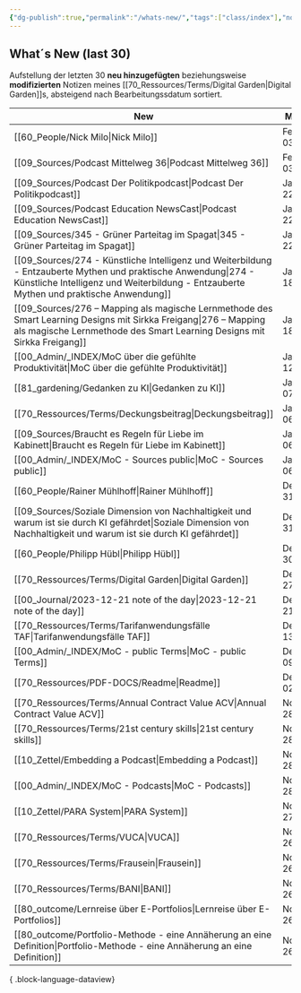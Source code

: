 ```yaml
---
{"dg-publish":true,"permalink":"/whats-new/","tags":["class/index"],"noteIcon":""}
---
```


## What´s New (last 30)
Aufstellung der letzten 30 **neu hinzugefügten** beziehungsweise **modifizierten** Notizen meines [[70_Ressources/Terms/Digital Garden\|Digital Garden]]s, absteigend nach Bearbeitungssdatum sortiert. 



| New                                                                                                                                                                                                          | Modified          | Ort                    |
| ------------------------------------------------------------------------------------------------------------------------------------------------------------------------------------------------------------ | ----------------- | ---------------------- |
| [[60_People/Nick Milo\|Nick Milo]]                                                                                                                                                                        | February 03, 2024 | 60_People              |
| [[09_Sources/Podcast Mittelweg 36\|Podcast Mittelweg 36]]                                                                                                                                                 | February 03, 2024 | 09_Sources             |
| [[09_Sources/Podcast Der Politikpodcast\|Podcast Der Politikpodcast]]                                                                                                                                     | January 22, 2024  | 09_Sources             |
| [[09_Sources/Podcast Education NewsCast\|Podcast Education NewsCast]]                                                                                                                                     | January 22, 2024  | 09_Sources             |
| [[09_Sources/345 - Grüner Parteitag im Spagat\|345 - Grüner Parteitag im Spagat]]                                                                                                                         | January 22, 2024  | 09_Sources             |
| [[09_Sources/274 - Künstliche Intelligenz und Weiterbildung - Entzauberte Mythen und praktische Anwendung\|274 - Künstliche Intelligenz und Weiterbildung - Entzauberte Mythen und praktische Anwendung]] | January 18, 2024  | 09_Sources             |
| [[09_Sources/276 – Mapping als magische Lernmethode des Smart Learning Designs mit Sirkka Freigang\|276 – Mapping als magische Lernmethode des Smart Learning Designs mit Sirkka Freigang]]               | January 18, 2024  | 09_Sources             |
| [[00_Admin/_INDEX/MoC über die gefühlte Produktivität\|MoC über die gefühlte Produktivität]]                                                                                                              | January 12, 2024  | 00_Admin/_INDEX        |
| [[81_gardening/Gedanken zu KI\|Gedanken zu KI]]                                                                                                                                                           | January 07, 2024  | 81_gardening           |
| [[70_Ressources/Terms/Deckungsbeitrag\|Deckungsbeitrag]]                                                                                                                                                  | January 06, 2024  | 70_Ressources/Terms    |
| [[09_Sources/Braucht es Regeln für Liebe im Kabinett\|Braucht es Regeln für Liebe im Kabinett]]                                                                                                           | January 06, 2024  | 09_Sources             |
| [[00_Admin/_INDEX/MoC - Sources public\|MoC - Sources public]]                                                                                                                                            | January 06, 2024  | 00_Admin/_INDEX        |
| [[60_People/Rainer Mühlhoff\|Rainer Mühlhoff]]                                                                                                                                                            | December 31, 2023 | 60_People              |
| [[09_Sources/Soziale Dimension von Nachhaltigkeit und warum ist sie durch KI gefährdet\|Soziale Dimension von Nachhaltigkeit und warum ist sie durch KI gefährdet]]                                       | December 31, 2023 | 09_Sources             |
| [[60_People/Philipp Hübl\|Philipp Hübl]]                                                                                                                                                                  | December 30, 2023 | 60_People              |
| [[70_Ressources/Terms/Digital Garden\|Digital Garden]]                                                                                                                                                    | December 27, 2023 | 70_Ressources/Terms    |
| [[00_Journal/2023-12-21 note of the day\|2023-12-21 note of the day]]                                                                                                                                     | December 21, 2023 | 00_Journal             |
| [[70_Ressources/Terms/Tarifanwendungsfälle TAF\|Tarifanwendungsfälle TAF]]                                                                                                                                | December 13, 2023 | 70_Ressources/Terms    |
| [[00_Admin/_INDEX/MoC - public Terms\|MoC - public Terms]]                                                                                                                                                | December 09, 2023 | 00_Admin/_INDEX        |
| [[70_Ressources/PDF-DOCS/Readme\|Readme]]                                                                                                                                                                 | December 02, 2023 | 70_Ressources/PDF-DOCS |
| [[70_Ressources/Terms/Annual Contract Value ACV\|Annual Contract Value ACV]]                                                                                                                              | November 28, 2023 | 70_Ressources/Terms    |
| [[70_Ressources/Terms/21st century skills\|21st century skills]]                                                                                                                                          | November 28, 2023 | 70_Ressources/Terms    |
| [[10_Zettel/Embedding a Podcast\|Embedding a Podcast]]                                                                                                                                                    | November 28, 2023 | 10_Zettel              |
| [[00_Admin/_INDEX/MoC - Podcasts\|MoC - Podcasts]]                                                                                                                                                        | November 28, 2023 | 00_Admin/_INDEX        |
| [[10_Zettel/PARA System\|PARA System]]                                                                                                                                                                    | November 27, 2023 | 10_Zettel              |
| [[70_Ressources/Terms/VUCA\|VUCA]]                                                                                                                                                                        | November 26, 2023 | 70_Ressources/Terms    |
| [[70_Ressources/Terms/Frausein\|Frausein]]                                                                                                                                                                | November 26, 2023 | 70_Ressources/Terms    |
| [[70_Ressources/Terms/BANI\|BANI]]                                                                                                                                                                        | November 26, 2023 | 70_Ressources/Terms    |
| [[80_outcome/Lernreise über E-Portfolios\|Lernreise über E-Portfolios]]                                                                                                                                   | November 26, 2023 | 80_outcome             |
| [[80_outcome/Portfolio-Methode - eine Annäherung an eine Definition\|Portfolio-Methode - eine Annäherung an eine Definition]]                                                                             | November 26, 2023 | 80_outcome             |

{ .block-language-dataview}


